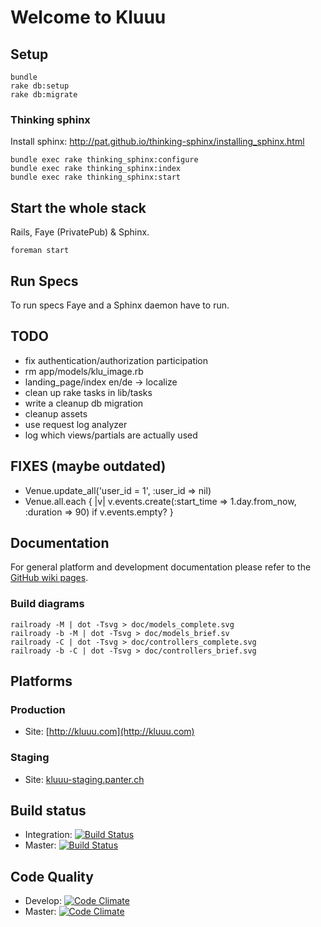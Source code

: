 Welcome to Kluuu
================

Setup
-----

    bundle
    rake db:setup
    rake db:migrate

### Thinking sphinx

Install sphinx: http://pat.github.io/thinking-sphinx/installing_sphinx.html

    bundle exec rake thinking_sphinx:configure
    bundle exec rake thinking_sphinx:index
    bundle exec rake thinking_sphinx:start


Start the whole stack
---------------------

Rails, Faye (PrivatePub) & Sphinx.

    foreman start
    

Run Specs
---------

To run specs Faye and a Sphinx daemon have to run.


TODO
----

 * fix authentication/authorization participation
 * rm app/models/klu_image.rb
 * landing_page/index en/de -> localize
 * clean up rake tasks in lib/tasks
 * write a cleanup db migration
 * cleanup assets
 * use request log analyzer
 * log which views/partials are actually used
 

FIXES (maybe outdated)
----------------------

 * Venue.update_all('user_id = 1', :user_id => nil)
 * Venue.all.each { |v| v.events.create(:start_time => 1.day.from_now, :duration => 90) if v.events.empty? }

Documentation
-------------

For general platform and development documentation please refer to the
[GitHub wiki pages](https://github.com/munen/kluuu/wiki).

### Build diagrams

    railroady -M | dot -Tsvg > doc/models_complete.svg
    railroady -b -M | dot -Tsvg > doc/models_brief.sv
    railroady -C | dot -Tsvg > doc/controllers_complete.svg
    railroady -b -C | dot -Tsvg > doc/controllers_brief.svg


## Platforms

### Production

 * Site: [http://kluuu.com](http://kluuu.com)

### Staging

* Site: [kluuu-staging.panter.ch](kluuu-staging.panter.ch)

## Build status

* Integration: [![Build Status](https://circleci.com/gh/munen/KluuU/tree/integration.png?circle-token=xxx
)](https://circleci.com/gh/munen/KluuU/tree/integration)
* Master: [![Build Status](https://circleci.com/gh/munen/KluuU/tree/master.png?circle-token=xxx
)](https://circleci.com/gh/munen/KluuU/tree/master)

## Code Quality

* Develop: [![Code Climate](https://codeclimate.com/repos/52508f2589af7e49eb005def/badges/41b20408f4ce36c7daed/gpa.png)](https://codeclimate.com/repos/52508f2589af7e49eb005def/feed)
* Master: [![Code Climate](https://codeclimate.com/repos/52508e7013d6371cde004e5f/badges/464d25e7b07281374bab/gpa.png)](https://codeclimate.com/repos/52508e7013d6371cde004e5f/feed)

